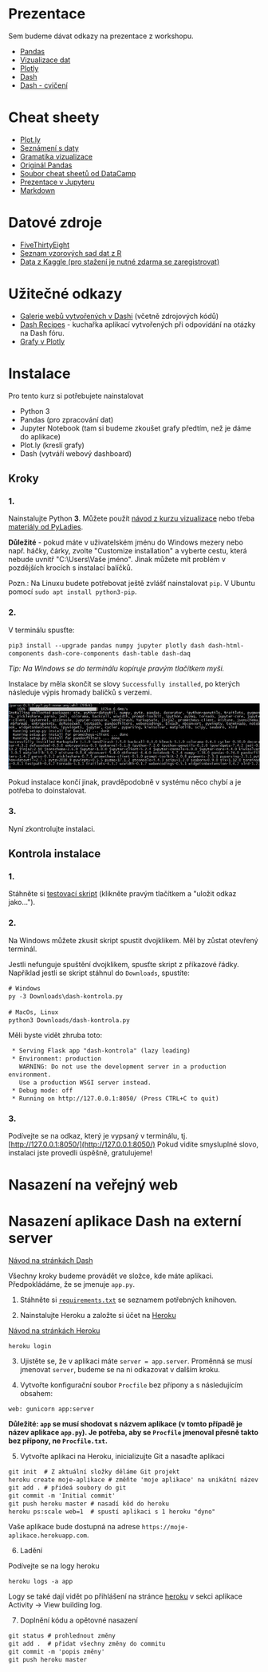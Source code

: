 # Prezentace

Sem budeme dávat odkazy na prezentace z workshopu.

- [Pandas](https://nbviewer.jupyter.org/github/sedlakovi/interactive-dashboards/blob/master/pandas.ipynb)
- [Vizualizace dat](https://docs.google.com/presentation/d/1FH0bQPWmnc0yKnKPWI4bgRP-DgRUY2IxC7_dzQhxYig/edit?usp=sharing)
- [Plotly](https://nbviewer.jupyter.org/github/sedlakovi/interactive-dashboards/blob/master/plotly.ipynb)
- [Dash](https://docs.google.com/presentation/d/1o8NWfC4TjvxJ3u8SIzr5BldppWFBQGM7yWvYEuBgdEY/edit?usp=sharing)
- [Dash - cvičení](https://github.com/sedlakovi/interactive-dashboards/blob/master/dash_cviceni.md)


# Cheat sheety

- [Plot.ly](https://github.com/sedlakovi/interactive-dashboards/blob/master/docs/plotly_cheat_sheet.pdf)
- [Seznámení s daty](https://github.com/sedlakovi/data-storytelling/blob/master/postup_data.md)
- [Gramatika vizualizace](https://github.com/sedlakovi/data-storytelling/blob/master/grammar_of_graphics.md)
- [Originál Pandas](https://github.com/pandas-dev/pandas/blob/master/doc/cheatsheet/Pandas_Cheat_Sheet.pdf)
- [Soubor cheat sheetů od DataCamp](http://www.utc.fr/~jlaforet/Suppl/python-cheatsheets.pdf)
- [Prezentace v Jupyteru](https://github.com/sedlakovi/data-storytelling/blob/master/prezentace_jupyter_notebook.md)
- [Markdown](https://jupyter-notebook.readthedocs.io/en/stable/examples/Notebook/Working%20With%20Markdown%20Cells.html)


# Datové zdroje

- [FiveThirtyEight](https://data.fivethirtyeight.com/)
- [Seznam vzorových sad dat z R](http://vincentarelbundock.github.io/Rdatasets/datasets.html)
- [Data z Kaggle (pro stažení je nutné zdarma se zaregistrovat)](https://www.kaggle.com/datasets)


# Užitečné odkazy

- [Galerie webů vytvořených v Dashi](https://dash.plot.ly/gallery) (včetně zdrojových kódů)
- [Dash Recipes](https://github.com/plotly/dash-recipes) - kuchařka aplikací vytvořených při odpovídání na otázky na Dash fóru.
- [Grafy v Plotly](https://plot.ly/python/basic-charts/)

# Instalace

Pro tento kurz si potřebujete nainstalovat

- Python 3
- Pandas (pro zpracování dat)
- Jupyter Notebook (tam si budeme zkoušet grafy předtím, než je dáme do aplikace)
- Plot.ly (kreslí grafy)
- Dash (vytváří webový dashboard)

## Kroky

### 1.

Nainstalujte Python **3**. Můžete použít [návod z kurzu vizualizace](https://sedlakovi.github.io/data-storytelling/#instalace) nebo třeba
[materiály od PyLadies](https://naucse.python.cz/course/pyladies/beginners/install/).

**Důležité** - pokud máte v uživatelském jménu do Windows mezery nebo např. háčky, čárky, zvolte "Customize installation" a vyberte cestu, která nebude uvnitř "C:\Users\Vaše jméno". Jinak můžete mít problém v pozdějších krocích s instalací balíčků.

Pozn.: Na Linuxu budete potřebovat ještě zvlášť nainstalovat `pip`. V Ubuntu pomocí
`sudo apt install python3-pip`.

### 2.

V terminálu spusťte:

    pip3 install --upgrade pandas numpy jupyter plotly dash dash-html-components dash-core-components dash-table dash-daq

_Tip: Na Windows se do terminálu kopíruje pravým tlačítkem myši._

Instalace by měla skončit se slovy `Successfully installed`, po kterých následuje výpis hromady balíčků s verzemi.

![Instalace balíčků hotova](packages-finish.jpg)

Pokud instalace končí jinak, pravděpodobně v systému něco chybí a je potřeba to
doinstalovat.

### 3.

Nyní zkontrolujte instalaci.

## Kontrola instalace

### 1.

Stáhněte si [testovací skript](dash-kontrola.py) (klikněte pravým tlačítkem a "uložit
odkaz jako...").

### 2.

Na Windows můžete zkusit skript spustit dvojklikem. Měl by zůstat otevřený terminál.

Jestli nefunguje spuštění dvojklikem, spusťte skript z příkazové řádky. Například jestli se skript
stáhnul do `Downloads`, spustíte:

```
# Windows
py -3 Downloads\dash-kontrola.py

# MacOs, Linux
python3 Downloads/dash-kontrola.py
```

Měli byste vidět zhruba toto:

```
 * Serving Flask app "dash-kontrola" (lazy loading)
 * Environment: production
   WARNING: Do not use the development server in a production environment.
   Use a production WSGI server instead.
 * Debug mode: off
 * Running on http://127.0.0.1:8050/ (Press CTRL+C to quit)
 ```

### 3.

Podívejte se na odkaz, který je vypsaný v terminálu, tj.
[http://127.0.0.1:8050/](http://127.0.0.1:8050/)
Pokud vidíte smysluplné slovo, instalaci jste provedli úspěšně, gratulujeme!

# Nasazení na veřejný web

# Nasazení aplikace Dash na externí server

[Návod na stránkách Dash](https://plot.ly/dash/deployment)

Všechny kroky budeme provádět ve složce, kde máte aplikaci. Předpokládáme, že se jmenuje `app.py`.

1. Stáhněte si [`requirements.txt`](https://github.com/sedlakovi/interactive-dashboards/blob/master/requirements.txt) se seznamem potřebných knihoven.

2. Nainstalujte Heroku a založte si účet na [Heroku](https://heroku.com)

[Návod na stránkách Heroku](https://devcenter.heroku.com/articles/heroku-cli)

```
heroku login
```

3. Ujistěte se, že v aplikaci máte `server = app.server`. Proměnná se musí jmenovat `server`, budeme se na ni odkazovat v dalším kroku.

4. Vytvořte konfigurační soubor `Procfile` bez přípony a s následujícím obsahem:

```
web: gunicorn app:server
```

**Důležité: `app` se musí shodovat s názvem aplikace (v tomto případě je název aplikace `app.py`). Je potřeba, aby se `Procfile` jmenoval přesně takto bez přípony, ne `Procfile.txt`.**


5. Vytvořte aplikaci na Heroku, inicializujte Git a nasaďte aplikaci

```
git init  # Z aktuální složky děláme Git projekt 
heroku create moje-aplikace # změňte 'moje aplikace' na unikátní název
git add . # přideá soubory do git
git commit -m 'Initial commit'
git push heroku master # nasadí kôd do heroku
heroku ps:scale web=1  # spustí aplikaci s 1 heroku "dyno"
```

Vaše  aplikace bude dostupná na adrese `https://moje-aplikace.herokuapp.com`.

6. Ladění

Podívejte se na logy heroku
```
heroku logs -a app
```
Logy se také dají vidět po přihlášení na stránce [heroku](https://heroku.com) v sekci aplikace Activity -> View building log.

7. Doplnění kódu a opětovné nasazení

```
git status # prohlednout změny
git add .  # přidat všechny změny do commitu
git commit -m 'popis změny'
git push heroku master
```
